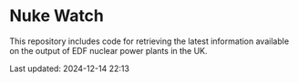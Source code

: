 # Nuke Watch

This repository includes code for retrieving the latest information available on the output of EDF nuclear power plants in the UK.

Last updated: 2024-12-14 22:13